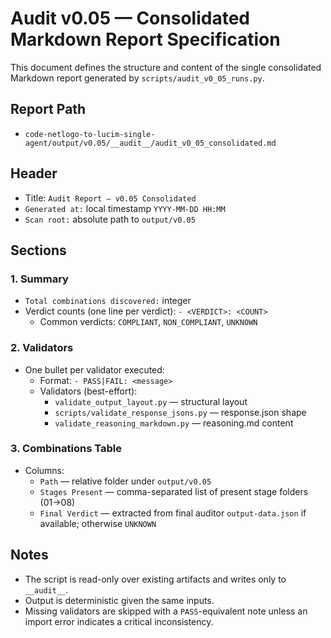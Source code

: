 # Audit v0.05 — Consolidated Markdown Report Specification

This document defines the structure and content of the single consolidated Markdown report generated by `scripts/audit_v0_05_runs.py`.

## Report Path
- `code-netlogo-to-lucim-single-agent/output/v0.05/__audit__/audit_v0_05_consolidated.md`

## Header
- Title: `Audit Report — v0.05 Consolidated`
- `Generated at:` local timestamp `YYYY-MM-DD HH:MM`
- `Scan root:` absolute path to `output/v0.05`

## Sections

### 1. Summary
- `Total combinations discovered:` integer
- Verdict counts (one line per verdict): `- <VERDICT>: <COUNT>`
  - Common verdicts: `COMPLIANT`, `NON_COMPLIANT`, `UNKNOWN`

### 2. Validators
- One bullet per validator executed:
  - Format: `- PASS|FAIL: <message>`
  - Validators (best-effort):
    - `validate_output_layout.py` — structural layout
    - `scripts/validate_response_jsons.py` — response.json shape
    - `validate_reasoning_markdown.py` — reasoning.md content

### 3. Combinations Table
- Columns:
  - `Path` — relative folder under `output/v0.05`
  - `Stages Present` — comma-separated list of present stage folders (01→08)
  - `Final Verdict` — extracted from final auditor `output-data.json` if available; otherwise `UNKNOWN`

## Notes
- The script is read-only over existing artifacts and writes only to `__audit__`.
- Output is deterministic given the same inputs.
- Missing validators are skipped with a `PASS`-equivalent note unless an import error indicates a critical inconsistency.
